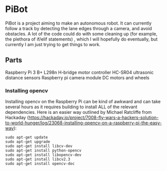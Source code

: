 # PiBot
PiBot is a project aiming to make an autonomous robot. It can currently follow a track by detecting the lane edges through a camera, and avoid obstacles. A lot of the code could do with some cleaning up (for example, the plethora of if/elif statements) , which I will hopefully do eventually, but currently I am just trying to get things to work.

## Parts
Raspberry Pi 3 B+
L298n H-bridge motor controller
HC-SR04 ultrasonic distance sensors
Raspberry pi camera module
DC motors and wheels

### Installing opencv
Installing opencv on the Raspberry Pi can be kind of awkward and can take several hours as it requires building to install ALL of the relevant dependencies. Here is an easier way outlined by Michael Ratcliffe from Hackaday (https://hackaday.io/project/7008-fly-wars-a-hackers-solution-to-world-hunger/log/23068-installing-opencv-on-a-raspberry-pi-the-easy-way):
```shell
sudo apt-get update
sudo apt-get upgrade
sudo apt-get install libcv-dev
sudo apt-get install python-opencv
sudo apt-get install libopencv-dev
sudo apt-get install libcv2.3
sudo apt-get install opencv-doc
```
